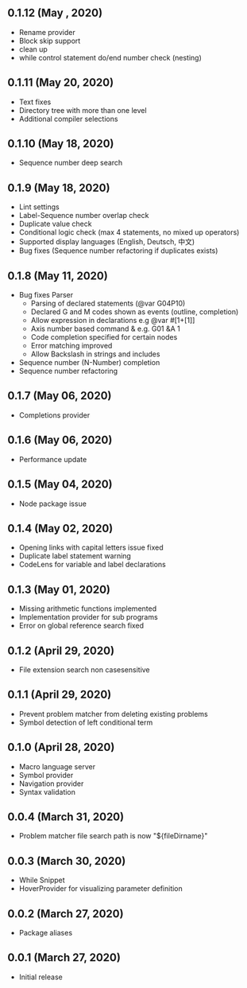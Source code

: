 ## 0.1.12 (May , 2020)
- Rename provider
- Block skip support
- clean up
- while control statement do/end number check (nesting)

## 0.1.11 (May 20, 2020)
- Text fixes
- Directory tree with more than one level
- Additional compiler selections

## 0.1.10 (May 18, 2020)
-  Sequence number deep search

## 0.1.9 (May 18, 2020)
- Lint settings
- Label-Sequence number overlap check
- Duplicate value check
- Conditional logic check (max 4 statements, no mixed up operators)
- Supported display languages (English, Deutsch, 中文)
- Bug fixes (Sequence number refactoring if duplicates exists) 	

## 0.1.8 (May 11, 2020)
- Bug fixes Parser 	
	- Parsing of declared statements  (@var G04P10)
	- Declared G and M codes shown as events (outline, completion)
	- Allow expression in declarations e.g @var #[1+[1]]
	- Axis number based command & e.g. G01 &A 1
	- Code completion specified for certain nodes
	- Error matching improved
	- Allow Backslash in strings and includes
- Sequence number (N-Number) completion
- Sequence number refactoring

## 0.1.7 (May 06, 2020)
- Completions provider

## 0.1.6 (May 06, 2020)
- Performance update

## 0.1.5 (May 04, 2020)
- Node package issue

## 0.1.4 (May 02, 2020)
- Opening links with capital letters issue fixed 
- Duplicate label statement warning
- CodeLens for variable and label declarations 

## 0.1.3 (May 01, 2020)
- Missing arithmetic functions implemented
- Implementation provider for sub programs
- Error on global reference search fixed

## 0.1.2 (April 29, 2020)
- File extension search non casesensitive

## 0.1.1 (April 29, 2020)
- Prevent problem matcher from deleting existing problems
- Symbol detection of left conditional term

## 0.1.0 (April 28, 2020)
- Macro language server
- Symbol provider
- Navigation provider
- Syntax validation

## 0.0.4 (March 31, 2020)
- Problem matcher file search path is now "${fileDirname}"

## 0.0.3 (March 30, 2020)
- While Snippet
- HoverProvider for visualizing parameter definition

## 0.0.2 (March 27, 2020)
- Package aliases

## 0.0.1 (March 27, 2020)
- Initial release




